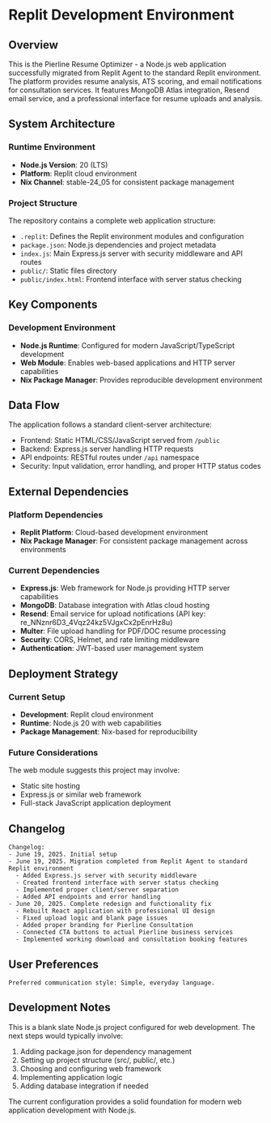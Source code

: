 # Replit Development Environment

## Overview

This is the Pierline Resume Optimizer - a Node.js web application successfully migrated from Replit Agent to the standard Replit environment. The platform provides resume analysis, ATS scoring, and email notifications for consultation services. It features MongoDB Atlas integration, Resend email service, and a professional interface for resume uploads and analysis.

## System Architecture

### Runtime Environment
- **Node.js Version**: 20 (LTS)
- **Platform**: Replit cloud environment
- **Nix Channel**: stable-24_05 for consistent package management

### Project Structure
The repository contains a complete web application structure:
- `.replit`: Defines the Replit environment modules and configuration
- `package.json`: Node.js dependencies and project metadata
- `index.js`: Main Express.js server with security middleware and API routes
- `public/`: Static files directory
- `public/index.html`: Frontend interface with server status checking

## Key Components

### Development Environment
- **Node.js Runtime**: Configured for modern JavaScript/TypeScript development
- **Web Module**: Enables web-based applications and HTTP server capabilities
- **Nix Package Manager**: Provides reproducible development environment

## Data Flow

The application follows a standard client-server architecture:
- Frontend: Static HTML/CSS/JavaScript served from `/public`
- Backend: Express.js server handling HTTP requests
- API endpoints: RESTful routes under `/api` namespace
- Security: Input validation, error handling, and proper HTTP status codes

## External Dependencies

### Platform Dependencies
- **Replit Platform**: Cloud-based development environment
- **Nix Package Manager**: For consistent package management across environments

### Current Dependencies
- **Express.js**: Web framework for Node.js providing HTTP server capabilities
- **MongoDB**: Database integration with Atlas cloud hosting
- **Resend**: Email service for upload notifications (API key: re_NNznr6D3_4Vqz24kz5VJgxCx2pEnrHz8u)
- **Multer**: File upload handling for PDF/DOC resume processing
- **Security**: CORS, Helmet, and rate limiting middleware
- **Authentication**: JWT-based user management system

## Deployment Strategy

### Current Setup
- **Development**: Replit cloud environment
- **Runtime**: Node.js 20 with web capabilities
- **Package Management**: Nix-based for reproducibility

### Future Considerations
The web module suggests this project may involve:
- Static site hosting
- Express.js or similar web framework
- Full-stack JavaScript application deployment

## Changelog

```
Changelog:
- June 19, 2025. Initial setup
- June 19, 2025. Migration completed from Replit Agent to standard Replit environment
  - Added Express.js server with security middleware
  - Created frontend interface with server status checking
  - Implemented proper client/server separation
  - Added API endpoints and error handling
- June 20, 2025. Complete redesign and functionality fix
  - Rebuilt React application with professional UI design
  - Fixed upload logic and blank page issues
  - Added proper branding for Pierline Consultation
  - Connected CTA buttons to actual Pierline business services
  - Implemented working download and consultation booking features
```

## User Preferences

```
Preferred communication style: Simple, everyday language.
```

## Development Notes

This is a blank slate Node.js project configured for web development. The next steps would typically involve:

1. Adding package.json for dependency management
2. Setting up project structure (src/, public/, etc.)
3. Choosing and configuring web framework
4. Implementing application logic
5. Adding database integration if needed

The current configuration provides a solid foundation for modern web application development with Node.js.